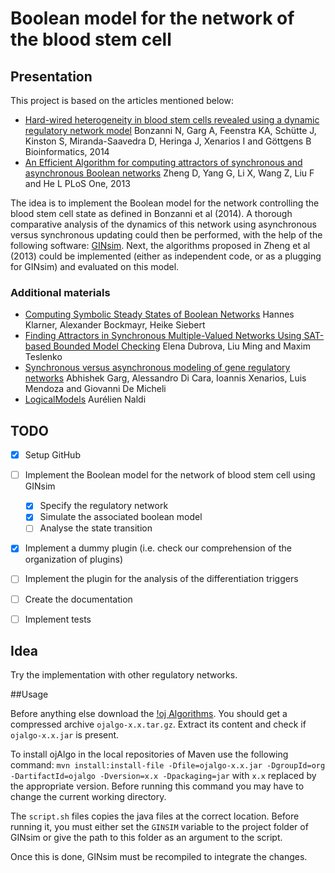 # Boolean model for the network of the blood stem cell


## Presentation

This project is based on the articles mentioned below:

- [Hard-wired heterogeneity in blood stem cells revealed using a dynamic regulatory network model](http://bioinformatics.oxfordjournals.org/content/29/13/i80.long)
  Bonzanni N, Garg A, Feenstra KA, Schütte J, Kinston S, Miranda-Saavedra D, Heringa J, Xenarios I and Göttgens B
  Bioinformatics, 2014
- [An Efficient Algorithm for computing attractors of synchronous and asynchronous Boolean networks](http://www.plosone.org/article/info%3Adoi%2F10.1371%2Fjournal.pone.0060593)
  Zheng D, Yang G, Li X, Wang Z, Liu F and He L
  PLoS One, 2013

The idea is to implement the Boolean model for the network controlling the blood
stem cell state as defined in Bonzanni et al (2014). A thorough comparative
analysis of the dynamics of this network using asynchronous versus synchronous
updating could then be performed, with the help of the following software:
[GINsim](http://ginsim.org). Next, the algorithms proposed in Zheng et al (2013)
could be implemented (either as independent code, or as a plugging for GINsim)
and evaluated on this model.

### Additional materials
- [Computing Symbolic Steady States of Boolean Networks](http://link.springer.com/chapter/10.1007%2F978-3-319-11520-7_59)
  Hannes Klarner, Alexander Bockmayr, Heike Siebert
- [Finding Attractors in Synchronous Multiple-Valued Networks Using SAT-based Bounded Model Checking](http://ieeexplore.ieee.org/xpls/abs_all.jsp?arnumber=5489232)
  Elena Dubrova, Liu Ming and Maxim Teslenko
- [Synchronous versus asynchronous modeling of gene regulatory networks](http://bioinformatics.oxfordjournals.org/content/24/17/1917.long)
  Abhishek Garg, Alessandro Di Cara, Ioannis Xenarios, Luis Mendoza and Giovanni De Micheli
- [LogicalModels](https://github.com/colomoto/logicalmodel)
  Aurélien Naldi

## TODO

- [x] Setup GitHub
- [ ] Implement the Boolean model for the network of blood stem cell using GINsim
  - [x] Specify the regulatory network
  - [x] Simulate the associated boolean model
  - [ ] Analyse the state transition
- [x] Implement a dummy plugin (i.e. check our comprehension of the organization of plugins)
- [ ] Implement the plugin for the analysis of the differentiation triggers
- [ ] Create the documentation
- [ ] Implement tests


## Idea

Try the implementation with other regulatory networks.


##Usage

Before anything else download the [!oj Algorithms](http://ojalgo.org). You
should get a compressed archive `ojalgo-x.x.tar.gz`. Extract its content and
check if `ojalgo-x.x.jar` is present.

To install ojAlgo in the local repositories of Maven use the following command:
`mvn install:install-file -Dfile=ojalgo-x.x.jar -DgroupId=org -DartifactId=ojalgo -Dversion=x.x -Dpackaging=jar`
with `x.x` replaced by the appropriate version. Before running this command you
may have to change the current working directory.

The `script.sh` files copies the java files at the correct location. Before running it, you must either 
set the `GINSIM` variable to the project folder of GINsim or give the path to this folder as an argument
to the script.

Once this is done, GINsim must be recompiled to integrate the changes.
